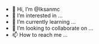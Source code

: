 - 👋 Hi, I’m @Iksanmc
- 👀 I’m interested in ...
- 🌱 I’m currently learning ...
- 💞️ I’m looking to collaborate on ...
- 📫 How to reach me ...

<!---
Iksanmc/Iksanmc is a ✨ special ✨ repository because its `README.md` (this file) appears on your GitHub profile.
You can click the Preview link to take a look at your changes.
--->
